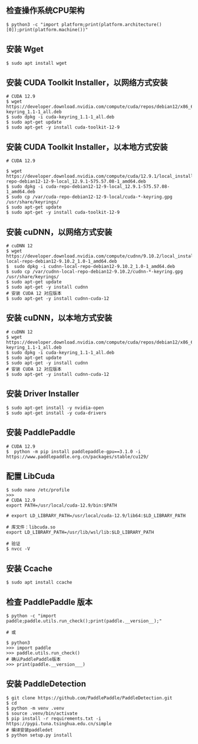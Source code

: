 
## 检查操作系统CPU架构
```shell
$ python3 -c "import platform;print(platform.architecture()[0]);print(platform.machine())"
```

## 安装 Wget
```shell
$ sudo apt install wget
```

## 安装 CUDA Toolkit Installer，以网络方式安装
```shell
# CUDA 12.9
$ wget https://developer.download.nvidia.com/compute/cuda/repos/debian12/x86_64/cuda-keyring_1.1-1_all.deb
$ sudo dpkg -i cuda-keyring_1.1-1_all.deb
$ sudo apt-get update
$ sudo apt-get -y install cuda-toolkit-12-9
```

## 安装 CUDA Toolkit Installer，以本地方式安装
```shell
# CUDA 12.9

$ wget https://developer.download.nvidia.com/compute/cuda/12.9.1/local_installers/cuda-repo-debian12-12-9-local_12.9.1-575.57.08-1_amd64.deb
$ sudo dpkg -i cuda-repo-debian12-12-9-local_12.9.1-575.57.08-1_amd64.deb
$ sudo cp /var/cuda-repo-debian12-12-9-local/cuda-*-keyring.gpg /usr/share/keyrings/
$ sudo apt-get update
$ sudo apt-get -y install cuda-toolkit-12-9
```

## 安装 cuDNN，以网络方式安装
```shell
# cuDNN 12
$ wget https://developer.download.nvidia.com/compute/cudnn/9.10.2/local_installers/cudnn-local-repo-debian12-9.10.2_1.0-1_amd64.deb
$  sudo dpkg -i cudnn-local-repo-debian12-9.10.2_1.0-1_amd64.deb
$ sudo cp /var/cudnn-local-repo-debian12-9.10.2/cudnn-*-keyring.gpg /usr/share/keyrings/
$ sudo apt-get update
$ sudo apt-get -y install cudnn
# 安装 CUDA 12 对应版本
$ sudo apt-get -y install cudnn-cuda-12
```

## 安装 cuDNN，以本地方式安装
```shell
# cuDNN 12
$ wget https://developer.download.nvidia.com/compute/cuda/repos/debian12/x86_64/cuda-keyring_1.1-1_all.deb
$ sudo dpkg -i cuda-keyring_1.1-1_all.deb
$ sudo apt-get update
$ sudo apt-get -y install cudnn
# 安装 CUDA 12 对应版本
$ sudo apt-get -y install cudnn-cuda-12
```

## 安装 Driver Installer
```shell
$ sudo apt-get install -y nvidia-open
$ sudo apt-get install -y cuda-drivers
```

## 安装 PaddlePaddle
```shell
# CUDA 12.9
$  python -m pip install paddlepaddle-gpu==3.1.0 -i https://www.paddlepaddle.org.cn/packages/stable/cu129/
```

## 配置 LibCuda
```shell
$ sudo nano /etc/profile
>>>
# CUDA 12.9
export PATH=/usr/local/cuda-12.9/bin:$PATH

# export LD_LIBRARY_PATH=/usr/local/cuda-12.9/lib64:$LD_LIBRARY_PATH

# 库文件：libcuda.so
export LD_LIBRARY_PATH=/usr/lib/wsl/lib:$LD_LIBRARY_PATH

# 验证
$ nvcc -V
```

## 安装 Ccache
```shell
$ sudo apt install ccache
```

## 检查 PaddlePaddle 版本
```shell
$ python -c "import paddle;paddle.utils.run_check();print(paddle.__version__);"

# 或

$ python3
>>> import paddle
>>> paddle.utils.run_check()
# 确认PaddlePaddle版本
>>> print(paddle.__version___)
```

## 安装 PaddleDetection
```shell
$ git clone https://github.com/PaddlePaddle/PaddleDetection.git
$ cd
$ python -m venv .venv
$ source .venv/bin/activate
$ pip install -r requirements.txt -i https://pypi.tuna.tsinghua.edu.cn/simple
# 编译安装paddledet
$ python setup.py install
```

